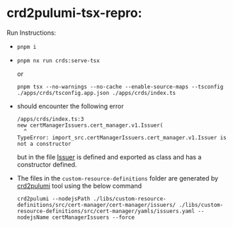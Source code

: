 # crd2pulumi-tsx-repro:

Run Instructions:
- `pnpm i`
- ```
  pnpm nx run crds:serve-tsx
  ```
  or
  ```
  pnpm tsx --no-warnings --no-cache --enable-source-maps --tsconfig ./apps/crds/tsconfig.app.json ./apps/crds/index.ts
  ```
- should encounter the following error
  ```
  /apps/crds/index.ts:3
  new certManagerIssuers.cert_manager.v1.Issuer(
    ^
  TypeError: import_src.certManagerIssuers.cert_manager.v1.Issuer is not a constructor
  ```
  but in the file [Issuer](libs/custom-resource-definitions/src/cert-manager/issuers/cert_manager/v1/issuer.ts) is defined and exported as class and has a constructor defined.

- The files in the `custom-resource-definitions` folder are generated by [crd2pulumi](https://github.com/pulumi/crd2pulumi) tool using the below command
  ```
  crd2pulumi --nodejsPath ./libs/custom-resource-definitions/src/cert-manager/cert-manager/issuers/ ./libs/custom-resource-definitions/src/cert-manager/yamls/issuers.yaml --nodejsName certManagerIssuers --force
  ```
